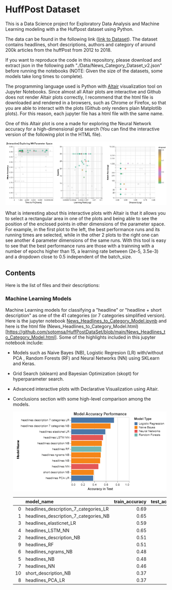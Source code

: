 # HuffPost Dataset

This is a Data Science project for Exploratory Data Analysis and Machine Learning modeling with a the Huffpost dataset using Python. 

The data can be found in the following link ([link to Dataset](https://www.kaggle.com/rmisra/news-category-dataset)). The dataset contains headlines, short descriptions, authors and category of around 200k articles from the huffPost from 2012 to 2018.

If you want to reproduce the code in this repository, please download and extract json in the following path "./Data/News_Category_Dataset_v2.json" before running the notebooks (NOTE: Given the size of the datasets, some models take long times to complete).

The programming language used is Python with [Altair](https://altair-viz.github.io/) visualization tool on Jupyter Notebooks. Since almost all Altair plots are interactive and Github does not render Altair plots correctly, I recommend that the html file is downloaded and rendered in a browsers, such as Chrome or Firefox, so that you are able to interact with the plots (Github only renders plain Matplotlib plots). For this reason, each jupyter file has a html file with the same name. 

One of this Altair plot is one a made for exploring the Neural Network accuracy for a  high-dimensional grid search (You can find the interactive version of the following plot in the HTML file).

![Neural Network High Dimensional Parameter Space Visualization](./imgs/NN_parameter_space.PNG)

What is interesting about this interactive plots with Altair is that it allows you to select a rectangular area in one of the plots and being able to see the position of the enclosed points in other dimensions of the parameter space. For example, in the first plot to the left, the best performance runs and its running times are selected, while in the other 2 plots to the right one can see another 4 parameter dimensions of the same runs. With this tool is easy to see that the best performance runs are those with a trainning with a number of epochs higher than 15, a learning rate between (2e-5, 3.5e-3) and a dropdown close to 0.5 independent of the batch_size.

## Contents

Here is the list of files and their descriptions:

### Machine Learning Models

Machine Learning models for classifying a "headline" or "headline + short description" as one of the 41 categories (or 7 categories simplified version). Here is the jupyter notebook [News_Headlines_to_Category_Model.ipynb](https://github.com/sotomsa/HuffPostDataSet/blob/main/News_Headlines_to_Category_Model.ipynb) and here is the html file (News_Headlines_to_Category_Model.html)[https://github.com/sotomsa/HuffPostDataSet/blob/main/News_Headlines_to_Category_Model.html]. Some of the highlights included in this jupyter notebook include:

- Models such as Naive Bayes (NB), Logistic Regresion (LR) with/without PCA , Random Forests (RF) and Neural Networks (NN) using SKLearn and Keras.
- Grid Search (sklearn) and Bayesian Optimization (skopt) for hyperparameter search.
- Advanced interactive plots with Declarative Visualization using Altair.
- Conclusions section with some high-level comparison among the models.


    ![Accuracy of the Models](./imgs/results.PNG)


    |    | model_name                            |   train_accuracy |   test_accuracy |
    |---:|:--------------------------------------|-----------------:|----------------:|
    |  0 | headlines_description_7_categories_LR |             0.69 |            0.74 |
    |  1 | headlines_description_7_categories_NB |             0.65 |            0.68 |
    |  3 | headlines_elasticnet_LR               |             0.59 |            0.59 |
    |  4 | headlines_LSTM_NN                     |             0.65 |            0.55 |
    |  2 | headlines_description_NB              |             0.51 |            0.53 |
    |  9 | headlines_RF                          |             0.51 |            0.52 |
    |  6 | headlines_ngrams_NB                   |             0.48 |            0.51 |
    |  5 | headlines_NB                          |             0.48 |            0.5  |
    |  7 | headlines_NN                          |             0.46 |            0.47 |
    | 10 | short_description_NB                  |             0.37 |            0.39 |
    |  8 | headlines_PCA_LR                      |             0.37 |            0.38 |